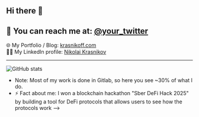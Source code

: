 ## Hi there 👋

## 👋 You can reach me at: [@your_twitter](https://twitter.com/your_twitter)

🌐 My Portfolio / Blog: [krasnikoff.com](https://krasnikoff.com)  
👨‍💼 My LinkedIn profile: [Nikolai Krasnikov](https://linkedin.com/in/nikolai-kras)

---

![GitHub stats](https://github-readme-stats.vercel.app/api?username=stunter777&show_icons=true&theme=dark)

-  Note: Most of my work is done in Gitlab, so here you see ~30% of what I do.
- ⚡ Fact about me: I won a blockchain hackathon "Sber DeFi Hack 2025" by building a tool for DeFi protocols that allows users to see how the protocols work
-->
